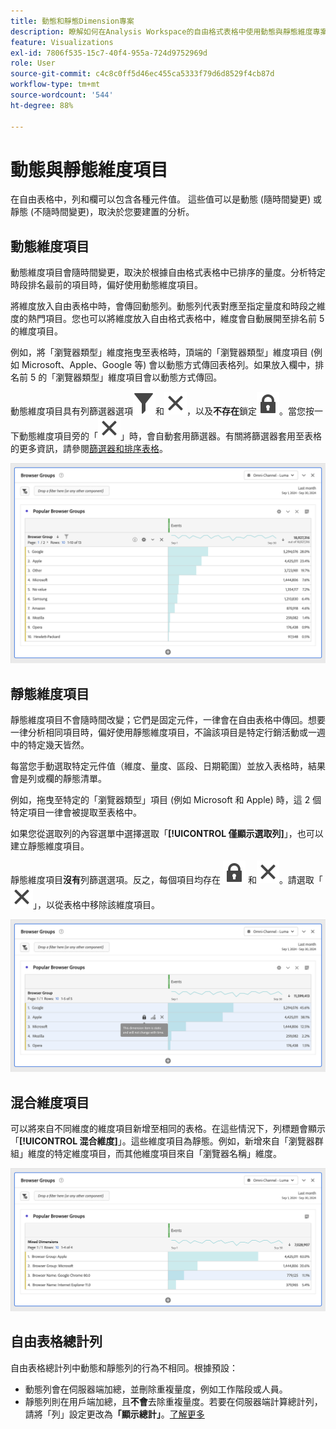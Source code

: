 ```yaml
---
title: 動態和靜態Dimension專案
description: 瞭解如何在Analysis Workspace的自由格式表格中使用動態與靜態維度專案。
feature: Visualizations
exl-id: 7806f535-15c7-40f4-955a-724d9752969d
role: User
source-git-commit: c4c8c0ff5d46ec455ca5333f79d6d8529f4cb87d
workflow-type: tm+mt
source-wordcount: '544'
ht-degree: 88%

---
```


# 動態與靜態維度項目

在自由表格中，列和欄可以包含各種元件值。 這些值可以是動態 (隨時間變更) 或靜態 (不隨時間變更)，取決於您要建置的分析。

## 動態維度項目

動態維度項目會隨時間變更，取決於根據自由格式表格中已排序的量度。分析特定時段排名最前的項目時，偏好使用動態維度項目。

將維度放入自由表格中時，會傳回動態列。動態列代表對應至指定量度和時段之維度的熱門項目。您也可以將維度放入自由格式表格中，維度會自動展開至排名前 5 的維度項目。

例如，將「瀏覽器類型」維度拖曳至表格時，頂端的「瀏覽器類型」維度項目 (例如 Microsoft、Apple、Google 等) 會以動態方式傳回表格列。如果放入欄中，排名前 5 的「瀏覽器類型」維度項目會以動態方式傳回。

動態維度項目具有列篩選器選項![篩選器](/help/assets/icons/Filter.svg)和![關閉](/help/assets/icons/Close.svg)，以及&#x200B;**不存在**&#x200B;鎖定![LockClosed](/help/assets/icons/LockClosed.svg)。<!--do they have the lock icon? -->當您按一下動態維度項目旁的「![關閉](/help/assets/icons/Close.svg)」時，會自動套用篩選器。有關將篩選器套用至表格的更多資訊，請參閱[篩選器和排序表格](/help/analysis-workspace/visualizations/freeform-table/filter-and-sort.md)。


![醒目提示篩選器圖示的自由格式表格。](assets/dynamic-items.png)

## 靜態維度項目

靜態維度項目不會隨時間改變；它們是固定元件，一律會在自由表格中傳回。想要一律分析相同項目時，偏好使用靜態維度項目，不論該項目是特定行銷活動或一週中的特定幾天皆然。

每當您手動選取特定元件值（維度、量度、區段、日期範圍）並放入表格時，結果會是列或欄的靜態清單。

例如，拖曳至特定的「瀏覽器類型」項目 (例如 Microsoft 和 Apple) 時，這 2 個特定項目一律會被提取至表格中。

如果您從選取列的內容選單中選擇選取「**[!UICONTROL 僅顯示選取列]**」，也可以建立靜態維度項目。

靜態維度項目&#x200B;**沒有**&#x200B;列篩選選項。反之，每個項目均存在 ![LockClosed](/help/assets/icons/LockClosed.svg) 和![關閉](/help/assets/icons/Close.svg)。請選取「![關閉](/help/assets/icons/Close.svg)」，以從表格中移除該維度項目。

![顯示瀏覽器類型和附鎖定圖示的 Microsoft 列的自由格式表格請注意：此維度項目為靜態，不會隨時間而變更。](assets/static-items.png)

## 混合維度項目

可以將來自不同維度的維度項目新增至相同的表格。在這些情況下，列標題會顯示「**[!UICONTROL 混合維度]**」。這些維度項目為靜態。例如，新增來自「瀏覽器群組」維度的特定維度項目，而其他維度項目來自「瀏覽器名稱」維度。

![醒目提示「混合維度」欄的自由格式表格。](assets/mixed-dimensions.png)

## 自由表格總計列

自由表格總計列中動態和靜態列的行為不相同。根據預設：

* 動態列會在伺服器端加總，並刪除重複量度，例如工作階段或人員。
* 靜態列則在用戶端加總，且&#x200B;**不會**&#x200B;去除重複量度。若要在伺服器端計算總計列，請將「列」設定更改為&#x200B;**「顯示總計」**。[了解更多](/help/analysis-workspace/visualizations/freeform-table/workspace-totals.md)
